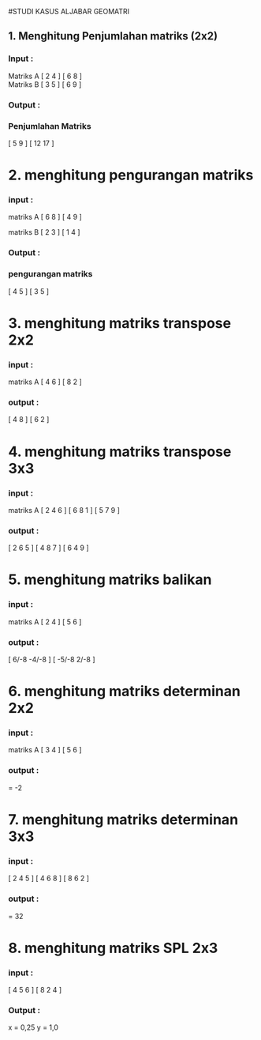 #STUDI KASUS ALJABAR GEOMATRI

## 1. Menghitung Penjumlahan matriks (2x2)

### Input :


Matriks A
[ 2 4 ]
[ 6 8 ]                                                                                                                                      
Matriks B 
[ 3 5 ]
[ 6 9 ]


### Output : 
### Penjumlahan Matriks
[ 5 9 ]
[ 12 17 ]

# 2. menghitung pengurangan matriks

### input :

matriks A 
[ 6 8 ]
[ 4 9 ]

matriks B
[ 2 3 ]
[ 1 4 ]

### Output :
### pengurangan matriks

[ 4 5 ]
[ 3 5 ]

# 3. menghitung matriks transpose 2x2
### input :

matriks A 
[ 4 6 ]
[ 8 2 ]

### output :
[ 4 8 ]
[ 6 2 ]

# 4. menghitung matriks transpose 3x3
### input : 
matriks A
[ 2 4 6 ] 
[ 6 8 1 ]
[ 5 7 9 ]

### output :
[ 2 6 5 ]
[ 4 8 7 ]
[ 6 4 9 ]

# 5. menghitung matriks balikan
### input :
matriks A
[ 2 4 ]
[ 5 6 ]
### output :
[ 6/-8 -4/-8 ]
[ -5/-8 2/-8 ]

# 6. menghitung matriks determinan 2x2
### input :
matriks A 
[ 3 4 ]
[ 5 6 ]
### output :
= -2

# 7. menghitung matriks determinan 3x3
### input :
[ 2 4 5 ]
[ 4 6 8 ]
[ 8 6 2 ]
### output :
= 32

# 8. menghitung matriks SPL 2x3
### input :
[ 4 5 6 ]
[ 8 2 4 ]
### Output :
x = 0,25
y = 1,0



